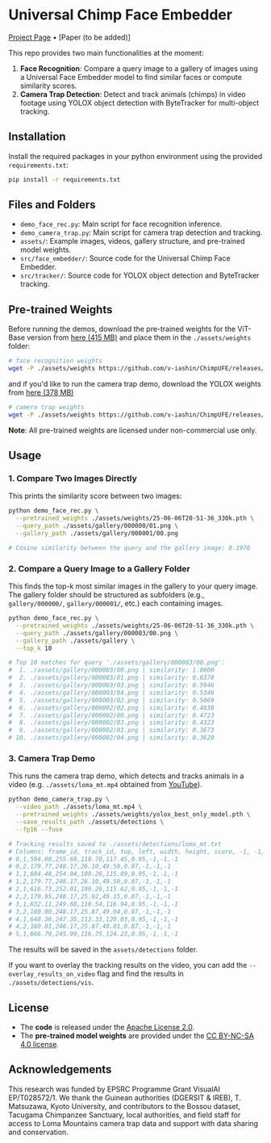 # Universal Chimp Face Embedder
[Project Page](https://www.robots.ox.ac.uk/~vgg/research/ChimpUFE/) • [Paper (to be added)]

This repo provides two main functionalities at the moment:
1. **Face Recognition**: Compare a query image to a gallery of images using a Universal Face Embedder model to find similar faces or compute similarity scores.
2. **Camera Trap Detection**: Detect and track animals (chimps) in video footage using YOLOX object detection with ByteTracker for multi-object tracking.

## Installation
Install the required packages in your python environment using the provided `requirements.txt`:
```bash
pip install -r requirements.txt
```

## Files and Folders
- `demo_face_rec.py`: Main script for face recognition inference.
- `demo_camera_trap.py`: Main script for camera trap detection and tracking.
- `assets/`: Example images, videos, gallery structure, and pre-trained model weights.
- `src/face_embedder/`: Source code for the Universal Chimp Face Embedder.
- `src/tracker/`: Source code for YOLOX object detection and ByteTracker tracking.

## Pre-trained Weights

Before running the demos, download the pre-trained weights for the ViT-Base version from [here (415 MB)](https://github.com/v-iashin/ChimpUFE/releases/download/v1.0/25-06-06T20-51-36_330k.pth) and place them in the `./assets/weights` folder:
```bash
# face recognition weights
wget -P ./assets/weights https://github.com/v-iashin/ChimpUFE/releases/download/v1.0/25-06-06T20-51-36_330k.pth
```
and if you'd like to run the camera trap demo, download the YOLOX weights from [here (378 MB)](https://github.com/v-iashin/ChimpUFE/releases/download/v1.0/yolox_best_only_model.pth)
```bash
# camera trap weights
wget -P ./assets/weights https://github.com/v-iashin/ChimpUFE/releases/download/v1.0/yolox_best_only_model.pth
```

**Note**: All pre-trained weights are licensed under non-commercial use only.

## Usage

### 1. Compare Two Images Directly
This prints the similarity score between two images:
```bash
python demo_face_rec.py \
  --pretrained_weights ./assets/weights/25-06-06T20-51-36_330k.pth \
  --query_path ./assets/gallery/000000/01.png \
  --gallery_path ./assets/gallery/000001/00.png

# Cosine similarity between the query and the gallery image: 0.1976
```

### 2. Compare a Query Image to a Gallery Folder
This finds the top-k most similar images in the gallery to your query image.
The gallery folder should be structured as subfolders (e.g., `gallery/000000/`, `gallery/000001/`, etc.) each containing images.

```bash
python demo_face_rec.py \
  --pretrained_weights ./assets/weights/25-06-06T20-51-36_330k.pth \
  --query_path ./assets/gallery/000003/00.png \
  --gallery_path ./assets/gallery \
  --top_k 10

# Top 10 matches for query './assets/gallery/000003/00.png':
#  1. ./assets/gallery/000003/00.png | similarity: 1.0000
#  2. ./assets/gallery/000003/01.png | similarity: 0.6378
#  3. ./assets/gallery/000003/03.png | similarity: 0.5946
#  4. ./assets/gallery/000003/04.png | similarity: 0.5346
#  5. ./assets/gallery/000003/02.png | similarity: 0.5069
#  6. ./assets/gallery/000002/02.png | similarity: 0.4838
#  7. ./assets/gallery/000002/00.png | similarity: 0.4723
#  8. ./assets/gallery/000002/03.png | similarity: 0.4323
#  9. ./assets/gallery/000002/01.png | similarity: 0.3673
# 10. ./assets/gallery/000002/04.png | similarity: 0.3620
```

### 3. Camera Trap Demo
This runs the camera trap demo, which detects and tracks animals in a video (e.g. `./assets/loma_mt.mp4` obtained from [YouTube](https://www.youtube.com/watch?v=9f_KBEQOspU)).

```bash
python demo_camera_trap.py \
  --video_path ./assets/loma_mt.mp4 \
  --pretrained_weights ./assets/weights/yolox_best_only_model.pth \
  --save_results_path ./assets/detections \
  --fp16 --fuse

# Tracking results saved to ./assets/detections/loma_mt.txt
# Columns: frame_id, track_id, top, left, width, height, score, -1, -1, -1
# 0,1,594.00,255.60,110.70,117.45,0.95,-1,-1,-1
# 0,2,179.77,248.17,26.10,49.50,0.87,-1,-1,-1
# 1,1,604.48,254.04,109.26,115.89,0.95,-1,-1,-1
# 1,2,179.77,248.17,26.10,49.50,0.87,-1,-1,-1
# 2,1,616.73,252.01,109.26,115.62,0.95,-1,-1,-1
# 2,2,179.95,248.17,25.92,49.15,0.87,-1,-1,-1
# 3,1,632.11,249.68,110.54,116.94,0.95,-1,-1,-1
# 3,2,180.00,248.17,25.87,49.04,0.87,-1,-1,-1
# 4,1,648.36,247.35,113.33,120.03,0.95,-1,-1,-1
# 4,2,180.01,248.17,25.87,49.01,0.87,-1,-1,-1
# 5,1,666.79,245.99,116.75,124.23,0.95,-1,-1,-1
```


The results will be saved in the `assets/detections` folder.

If you want to overlay the tracking results on the video, you can add the `--overlay_results_on_video` flag
and find the results in `./assets/detections/vis`.


## License

* The **code** is released under the [Apache License 2.0](https://www.apache.org/licenses/LICENSE-2.0).
* The **pre-trained model weights** are provided under the [CC BY-NC-SA 4.0 license](https://creativecommons.org/licenses/by-nc-sa/4.0/).

## Acknowledgements

This research was funded by EPSRC Programme Grant VisualAI EP/T028572/1. We thank the Guinean authorities (DGERSIT & IREB), T. Matsuzawa, Kyoto University, and contributors to the Bossou dataset, Tacugama Chimpanzee Sanctuary, local authorities, and field staff for access to Loma Mountains camera trap data and support with data sharing and conservation.
